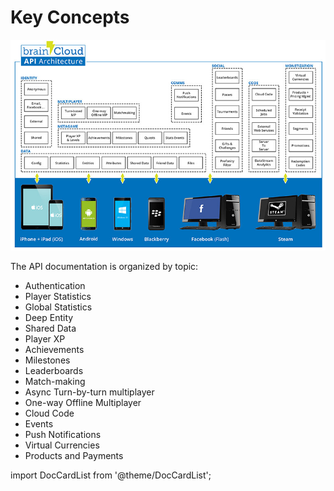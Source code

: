 # Key Concepts

![API Architecture](../../img/learn-img/BrainCloud-architecture-boxes.png)

The API documentation is organized by topic:

- Authentication
- Player Statistics
- Global Statistics
- Deep Entity
- Shared Data
- Player XP
- Achievements
- Milestones
- Leaderboards
- Match-making
- Async Turn-by-turn multiplayer
- One-way Offline Multiplayer
- Cloud Code
- Events
- Push Notifications
- Virtual Currencies
- Products and Payments  


import DocCardList from '@theme/DocCardList';

<DocCardList />